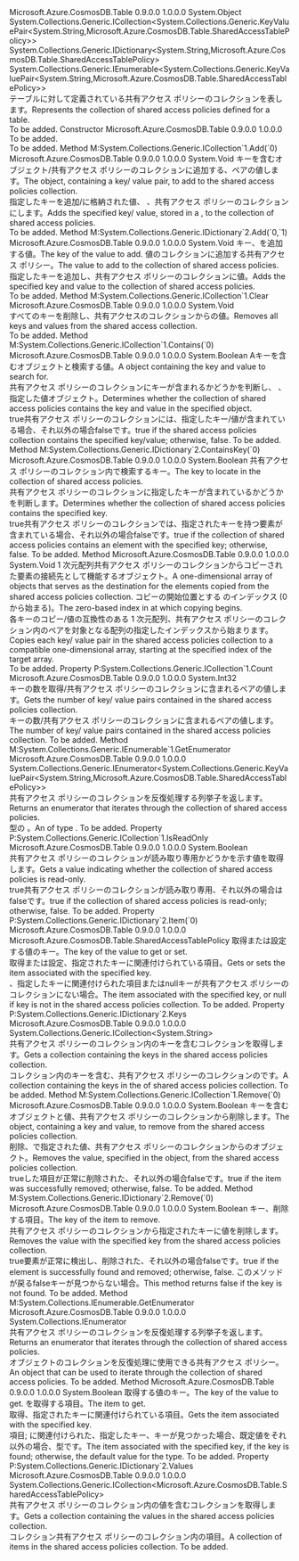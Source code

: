 <Type Name="SharedAccessTablePolicies" FullName="Microsoft.Azure.CosmosDB.Table.SharedAccessTablePolicies">
  <TypeSignature Language="C#" Value="public sealed class SharedAccessTablePolicies : System.Collections.Generic.ICollection&lt;System.Collections.Generic.KeyValuePair&lt;string,Microsoft.Azure.CosmosDB.Table.SharedAccessTablePolicy&gt;&gt;, System.Collections.Generic.IDictionary&lt;string,Microsoft.Azure.CosmosDB.Table.SharedAccessTablePolicy&gt;, System.Collections.Generic.IEnumerable&lt;System.Collections.Generic.KeyValuePair&lt;string,Microsoft.Azure.CosmosDB.Table.SharedAccessTablePolicy&gt;&gt;" />
  <TypeSignature Language="ILAsm" Value=".class public auto ansi sealed beforefieldinit SharedAccessTablePolicies extends System.Object implements class System.Collections.Generic.ICollection`1&lt;valuetype System.Collections.Generic.KeyValuePair`2&lt;string, class Microsoft.Azure.CosmosDB.Table.SharedAccessTablePolicy&gt;&gt;, class System.Collections.Generic.IDictionary`2&lt;string, class Microsoft.Azure.CosmosDB.Table.SharedAccessTablePolicy&gt;, class System.Collections.Generic.IEnumerable`1&lt;valuetype System.Collections.Generic.KeyValuePair`2&lt;string, class Microsoft.Azure.CosmosDB.Table.SharedAccessTablePolicy&gt;&gt;, class System.Collections.IEnumerable" />
  <TypeSignature Language="DocId" Value="T:Microsoft.Azure.CosmosDB.Table.SharedAccessTablePolicies" />
  <TypeSignature Language="VB.NET" Value="Public NotInheritable Class SharedAccessTablePolicies&#xA;Implements ICollection(Of KeyValuePair(Of String, SharedAccessTablePolicy)), IDictionary(Of String, SharedAccessTablePolicy), IEnumerable(Of KeyValuePair(Of String, SharedAccessTablePolicy))" />
  <TypeSignature Language="F#" Value="type SharedAccessTablePolicies = class&#xA;    interface IDictionary&lt;string, SharedAccessTablePolicy&gt;&#xA;    interface ICollection&lt;KeyValuePair&lt;string, SharedAccessTablePolicy&gt;&gt;&#xA;    interface seq&lt;KeyValuePair&lt;string, SharedAccessTablePolicy&gt;&gt;&#xA;    interface IEnumerable" />
  <AssemblyInfo>
    <AssemblyName>Microsoft.Azure.CosmosDB.Table</AssemblyName>
    <AssemblyVersion>0.9.0.0</AssemblyVersion>
    <AssemblyVersion>1.0.0.0</AssemblyVersion>
  </AssemblyInfo>
  <Base>
    <BaseTypeName>System.Object</BaseTypeName>
  </Base>
  <Interfaces>
    <Interface>
      <InterfaceName>System.Collections.Generic.ICollection&lt;System.Collections.Generic.KeyValuePair&lt;System.String,Microsoft.Azure.CosmosDB.Table.SharedAccessTablePolicy&gt;&gt;</InterfaceName>
    </Interface>
    <Interface>
      <InterfaceName>System.Collections.Generic.IDictionary&lt;System.String,Microsoft.Azure.CosmosDB.Table.SharedAccessTablePolicy&gt;</InterfaceName>
    </Interface>
    <Interface>
      <InterfaceName>System.Collections.Generic.IEnumerable&lt;System.Collections.Generic.KeyValuePair&lt;System.String,Microsoft.Azure.CosmosDB.Table.SharedAccessTablePolicy&gt;&gt;</InterfaceName>
    </Interface>
  </Interfaces>
  <Docs>
    <summary>
            <span data-ttu-id="5e8e3-101">テーブルに対して定義されている共有アクセス ポリシーのコレクションを表します。</span><span class="sxs-lookup"><span data-stu-id="5e8e3-101">Represents the collection of shared access policies defined for a table.</span></span>
            </summary>
    <remarks>To be added.</remarks>
  </Docs>
  <Members>
    <Member MemberName=".ctor">
      <MemberSignature Language="C#" Value="public SharedAccessTablePolicies ();" />
      <MemberSignature Language="ILAsm" Value=".method public hidebysig specialname rtspecialname instance void .ctor() cil managed" />
      <MemberSignature Language="DocId" Value="M:Microsoft.Azure.CosmosDB.Table.SharedAccessTablePolicies.#ctor" />
      <MemberSignature Language="VB.NET" Value="Public Sub New ()" />
      <MemberType>Constructor</MemberType>
      <AssemblyInfo>
        <AssemblyName>Microsoft.Azure.CosmosDB.Table</AssemblyName>
        <AssemblyVersion>0.9.0.0</AssemblyVersion>
        <AssemblyVersion>1.0.0.0</AssemblyVersion>
      </AssemblyInfo>
      <Parameters />
      <Docs>
        <summary>To be added.</summary>
        <remarks>To be added.</remarks>
      </Docs>
    </Member>
    <Member MemberName="Add">
      <MemberSignature Language="C#" Value="public void Add (System.Collections.Generic.KeyValuePair&lt;string,Microsoft.Azure.CosmosDB.Table.SharedAccessTablePolicy&gt; item);" />
      <MemberSignature Language="ILAsm" Value=".method public hidebysig newslot virtual instance void Add(valuetype System.Collections.Generic.KeyValuePair`2&lt;string, class Microsoft.Azure.CosmosDB.Table.SharedAccessTablePolicy&gt; item) cil managed" />
      <MemberSignature Language="DocId" Value="M:Microsoft.Azure.CosmosDB.Table.SharedAccessTablePolicies.Add(System.Collections.Generic.KeyValuePair{System.String,Microsoft.Azure.CosmosDB.Table.SharedAccessTablePolicy})" />
      <MemberSignature Language="VB.NET" Value="Public Sub Add (item As KeyValuePair(Of String, SharedAccessTablePolicy))" />
      <MemberSignature Language="F#" Value="abstract member Add : System.Collections.Generic.KeyValuePair&lt;string, Microsoft.Azure.CosmosDB.Table.SharedAccessTablePolicy&gt; -&gt; unit&#xA;override this.Add : System.Collections.Generic.KeyValuePair&lt;string, Microsoft.Azure.CosmosDB.Table.SharedAccessTablePolicy&gt; -&gt; unit" Usage="sharedAccessTablePolicies.Add item" />
      <MemberType>Method</MemberType>
      <Implements>
        <InterfaceMember>M:System.Collections.Generic.ICollection`1.Add(`0)</InterfaceMember>
      </Implements>
      <AssemblyInfo>
        <AssemblyName>Microsoft.Azure.CosmosDB.Table</AssemblyName>
        <AssemblyVersion>0.9.0.0</AssemblyVersion>
        <AssemblyVersion>1.0.0.0</AssemblyVersion>
      </AssemblyInfo>
      <ReturnValue>
        <ReturnType>System.Void</ReturnType>
      </ReturnValue>
      <Parameters>
        <Parameter Name="item" Type="System.Collections.Generic.KeyValuePair&lt;System.String,Microsoft.Azure.CosmosDB.Table.SharedAccessTablePolicy&gt;" />
      </Parameters>
      <Docs>
        <param name="item"><span data-ttu-id="5e8e3-102"><see cref="T:System.Collections.Generic.KeyValuePair`2" />キーを含むオブジェクト/<see cref="T:Microsoft.Azure.CosmosDB.Table.SharedAccessTablePolicy" />共有アクセス ポリシーのコレクションに追加する、ペアの値します。</span><span class="sxs-lookup"><span data-stu-id="5e8e3-102">The <see cref="T:System.Collections.Generic.KeyValuePair`2" /> object, containing a key/<see cref="T:Microsoft.Azure.CosmosDB.Table.SharedAccessTablePolicy" /> value pair, to add to the shared access policies collection.</span></span></param>
        <summary>
            <span data-ttu-id="5e8e3-103">指定したキーを追加/<see cref="T:Microsoft.Azure.CosmosDB.Table.SharedAccessTablePolicy" />に格納された値、 <see cref="T:System.Collections.Generic.KeyValuePair`2" />、共有アクセス ポリシーのコレクションにします。</span><span class="sxs-lookup"><span data-stu-id="5e8e3-103">Adds the specified key/<see cref="T:Microsoft.Azure.CosmosDB.Table.SharedAccessTablePolicy" /> value, stored in a <see cref="T:System.Collections.Generic.KeyValuePair`2" />, to the collection of shared access policies.</span></span>
            </summary>
        <remarks>To be added.</remarks>
      </Docs>
    </Member>
    <Member MemberName="Add">
      <MemberSignature Language="C#" Value="public void Add (string key, Microsoft.Azure.CosmosDB.Table.SharedAccessTablePolicy value);" />
      <MemberSignature Language="ILAsm" Value=".method public hidebysig newslot virtual instance void Add(string key, class Microsoft.Azure.CosmosDB.Table.SharedAccessTablePolicy value) cil managed" />
      <MemberSignature Language="DocId" Value="M:Microsoft.Azure.CosmosDB.Table.SharedAccessTablePolicies.Add(System.String,Microsoft.Azure.CosmosDB.Table.SharedAccessTablePolicy)" />
      <MemberSignature Language="VB.NET" Value="Public Sub Add (key As String, value As SharedAccessTablePolicy)" />
      <MemberSignature Language="F#" Value="abstract member Add : string * Microsoft.Azure.CosmosDB.Table.SharedAccessTablePolicy -&gt; unit&#xA;override this.Add : string * Microsoft.Azure.CosmosDB.Table.SharedAccessTablePolicy -&gt; unit" Usage="sharedAccessTablePolicies.Add (key, value)" />
      <MemberType>Method</MemberType>
      <Implements>
        <InterfaceMember>M:System.Collections.Generic.IDictionary`2.Add(`0,`1)</InterfaceMember>
      </Implements>
      <AssemblyInfo>
        <AssemblyName>Microsoft.Azure.CosmosDB.Table</AssemblyName>
        <AssemblyVersion>0.9.0.0</AssemblyVersion>
        <AssemblyVersion>1.0.0.0</AssemblyVersion>
      </AssemblyInfo>
      <ReturnValue>
        <ReturnType>System.Void</ReturnType>
      </ReturnValue>
      <Parameters>
        <Parameter Name="key" Type="System.String" />
        <Parameter Name="value" Type="Microsoft.Azure.CosmosDB.Table.SharedAccessTablePolicy" />
      </Parameters>
      <Docs>
        <param name="key"><span data-ttu-id="5e8e3-104">キー、<see cref="T:Microsoft.Azure.CosmosDB.Table.SharedAccessTablePolicy" />を追加する値。</span><span class="sxs-lookup"><span data-stu-id="5e8e3-104">The key of the <see cref="T:Microsoft.Azure.CosmosDB.Table.SharedAccessTablePolicy" /> value to add.</span></span></param>
        <param name="value"><span data-ttu-id="5e8e3-105"><see cref="T:Microsoft.Azure.CosmosDB.Table.SharedAccessTablePolicy" />値のコレクションに追加する共有アクセス ポリシー。</span><span class="sxs-lookup"><span data-stu-id="5e8e3-105">The <see cref="T:Microsoft.Azure.CosmosDB.Table.SharedAccessTablePolicy" /> value to add to the collection of shared access policies.</span></span></param>
        <summary>
            <span data-ttu-id="5e8e3-106">指定したキーを追加し、<see cref="T:Microsoft.Azure.CosmosDB.Table.SharedAccessTablePolicy" />共有アクセス ポリシーのコレクションに値。</span><span class="sxs-lookup"><span data-stu-id="5e8e3-106">Adds the specified key and <see cref="T:Microsoft.Azure.CosmosDB.Table.SharedAccessTablePolicy" /> value to the collection of shared access policies.</span></span>
            </summary>
        <remarks>To be added.</remarks>
      </Docs>
    </Member>
    <Member MemberName="Clear">
      <MemberSignature Language="C#" Value="public void Clear ();" />
      <MemberSignature Language="ILAsm" Value=".method public hidebysig newslot virtual instance void Clear() cil managed" />
      <MemberSignature Language="DocId" Value="M:Microsoft.Azure.CosmosDB.Table.SharedAccessTablePolicies.Clear" />
      <MemberSignature Language="VB.NET" Value="Public Sub Clear ()" />
      <MemberSignature Language="F#" Value="abstract member Clear : unit -&gt; unit&#xA;override this.Clear : unit -&gt; unit" Usage="sharedAccessTablePolicies.Clear " />
      <MemberType>Method</MemberType>
      <Implements>
        <InterfaceMember>M:System.Collections.Generic.ICollection`1.Clear</InterfaceMember>
      </Implements>
      <AssemblyInfo>
        <AssemblyName>Microsoft.Azure.CosmosDB.Table</AssemblyName>
        <AssemblyVersion>0.9.0.0</AssemblyVersion>
        <AssemblyVersion>1.0.0.0</AssemblyVersion>
      </AssemblyInfo>
      <ReturnValue>
        <ReturnType>System.Void</ReturnType>
      </ReturnValue>
      <Parameters />
      <Docs>
        <summary>
            <span data-ttu-id="5e8e3-107">すべてのキーを削除し、<see cref="T:Microsoft.Azure.CosmosDB.Table.SharedAccessTablePolicy" />共有アクセスのコレクションからの値。</span><span class="sxs-lookup"><span data-stu-id="5e8e3-107">Removes all keys and <see cref="T:Microsoft.Azure.CosmosDB.Table.SharedAccessTablePolicy" /> values from the shared access collection.</span></span>
            </summary>
        <remarks>To be added.</remarks>
      </Docs>
    </Member>
    <Member MemberName="Contains">
      <MemberSignature Language="C#" Value="public bool Contains (System.Collections.Generic.KeyValuePair&lt;string,Microsoft.Azure.CosmosDB.Table.SharedAccessTablePolicy&gt; item);" />
      <MemberSignature Language="ILAsm" Value=".method public hidebysig newslot virtual instance bool Contains(valuetype System.Collections.Generic.KeyValuePair`2&lt;string, class Microsoft.Azure.CosmosDB.Table.SharedAccessTablePolicy&gt; item) cil managed" />
      <MemberSignature Language="DocId" Value="M:Microsoft.Azure.CosmosDB.Table.SharedAccessTablePolicies.Contains(System.Collections.Generic.KeyValuePair{System.String,Microsoft.Azure.CosmosDB.Table.SharedAccessTablePolicy})" />
      <MemberSignature Language="VB.NET" Value="Public Function Contains (item As KeyValuePair(Of String, SharedAccessTablePolicy)) As Boolean" />
      <MemberSignature Language="F#" Value="abstract member Contains : System.Collections.Generic.KeyValuePair&lt;string, Microsoft.Azure.CosmosDB.Table.SharedAccessTablePolicy&gt; -&gt; bool&#xA;override this.Contains : System.Collections.Generic.KeyValuePair&lt;string, Microsoft.Azure.CosmosDB.Table.SharedAccessTablePolicy&gt; -&gt; bool" Usage="sharedAccessTablePolicies.Contains item" />
      <MemberType>Method</MemberType>
      <Implements>
        <InterfaceMember>M:System.Collections.Generic.ICollection`1.Contains(`0)</InterfaceMember>
      </Implements>
      <AssemblyInfo>
        <AssemblyName>Microsoft.Azure.CosmosDB.Table</AssemblyName>
        <AssemblyVersion>0.9.0.0</AssemblyVersion>
        <AssemblyVersion>1.0.0.0</AssemblyVersion>
      </AssemblyInfo>
      <ReturnValue>
        <ReturnType>System.Boolean</ReturnType>
      </ReturnValue>
      <Parameters>
        <Parameter Name="item" Type="System.Collections.Generic.KeyValuePair&lt;System.String,Microsoft.Azure.CosmosDB.Table.SharedAccessTablePolicy&gt;" />
      </Parameters>
      <Docs>
        <param name="item"><span data-ttu-id="5e8e3-108">A<see cref="T:System.Collections.Generic.KeyValuePair`2" />キーを含むオブジェクトと<see cref="T:Microsoft.Azure.CosmosDB.Table.SharedAccessTablePolicy" />検索する値。</span><span class="sxs-lookup"><span data-stu-id="5e8e3-108">A <see cref="T:System.Collections.Generic.KeyValuePair`2" /> object containing the key and <see cref="T:Microsoft.Azure.CosmosDB.Table.SharedAccessTablePolicy" /> value to search for.</span></span></param>
        <summary>
            <span data-ttu-id="5e8e3-109">共有アクセス ポリシーのコレクションにキーが含まれるかどうかを判断し、 <see cref="T:Microsoft.Azure.CosmosDB.Table.SharedAccessTablePolicy" /> 、指定した値<see cref="T:System.Collections.Generic.KeyValuePair`2" />オブジェクト。</span><span class="sxs-lookup"><span data-stu-id="5e8e3-109">Determines whether the collection of shared access policies contains the key and <see cref="T:Microsoft.Azure.CosmosDB.Table.SharedAccessTablePolicy" /> value in the specified <see cref="T:System.Collections.Generic.KeyValuePair`2" /> object.</span></span>
            </summary>
        <returns>
          <span data-ttu-id="5e8e3-110"><c>true</c>共有アクセス ポリシーのコレクションには、指定したキー/値が含まれている場合、それ以外の場合<c>false</c>です。</span><span class="sxs-lookup"><span data-stu-id="5e8e3-110"><c>true</c> if the shared access policies collection contains the specified key/value; otherwise, <c>false</c>.</span></span></returns>
        <remarks>To be added.</remarks>
      </Docs>
    </Member>
    <Member MemberName="ContainsKey">
      <MemberSignature Language="C#" Value="public bool ContainsKey (string key);" />
      <MemberSignature Language="ILAsm" Value=".method public hidebysig newslot virtual instance bool ContainsKey(string key) cil managed" />
      <MemberSignature Language="DocId" Value="M:Microsoft.Azure.CosmosDB.Table.SharedAccessTablePolicies.ContainsKey(System.String)" />
      <MemberSignature Language="VB.NET" Value="Public Function ContainsKey (key As String) As Boolean" />
      <MemberSignature Language="F#" Value="abstract member ContainsKey : string -&gt; bool&#xA;override this.ContainsKey : string -&gt; bool" Usage="sharedAccessTablePolicies.ContainsKey key" />
      <MemberType>Method</MemberType>
      <Implements>
        <InterfaceMember>M:System.Collections.Generic.IDictionary`2.ContainsKey(`0)</InterfaceMember>
      </Implements>
      <AssemblyInfo>
        <AssemblyName>Microsoft.Azure.CosmosDB.Table</AssemblyName>
        <AssemblyVersion>0.9.0.0</AssemblyVersion>
        <AssemblyVersion>1.0.0.0</AssemblyVersion>
      </AssemblyInfo>
      <ReturnValue>
        <ReturnType>System.Boolean</ReturnType>
      </ReturnValue>
      <Parameters>
        <Parameter Name="key" Type="System.String" />
      </Parameters>
      <Docs>
        <param name="key"><span data-ttu-id="5e8e3-111">共有アクセス ポリシーのコレクション内で検索するキー。</span><span class="sxs-lookup"><span data-stu-id="5e8e3-111">The key to locate in the collection of shared access policies.</span></span></param>
        <summary>
            <span data-ttu-id="5e8e3-112">共有アクセス ポリシーのコレクションに指定したキーが含まれているかどうかを判断します。</span><span class="sxs-lookup"><span data-stu-id="5e8e3-112">Determines whether the collection of shared access policies contains the specified key.</span></span>
            </summary>
        <returns>
          <span data-ttu-id="5e8e3-113"><c>true</c>共有アクセス ポリシーのコレクションでは、指定されたキーを持つ要素が含まれている場合、それ以外の場合<c>false</c>です。</span><span class="sxs-lookup"><span data-stu-id="5e8e3-113"><c>true</c> if the collection of shared access policies contains an element with the specified key; otherwise, <c>false</c>.</span></span></returns>
        <remarks>To be added.</remarks>
      </Docs>
    </Member>
    <Member MemberName="CopyTo">
      <MemberSignature Language="C#" Value="public void CopyTo (System.Collections.Generic.KeyValuePair&lt;string,Microsoft.Azure.CosmosDB.Table.SharedAccessTablePolicy&gt;[] array, int arrayIndex);" />
      <MemberSignature Language="ILAsm" Value=".method public hidebysig newslot virtual instance void CopyTo(valuetype System.Collections.Generic.KeyValuePair`2&lt;string, class Microsoft.Azure.CosmosDB.Table.SharedAccessTablePolicy&gt;[] array, int32 arrayIndex) cil managed" />
      <MemberSignature Language="DocId" Value="M:Microsoft.Azure.CosmosDB.Table.SharedAccessTablePolicies.CopyTo(System.Collections.Generic.KeyValuePair{System.String,Microsoft.Azure.CosmosDB.Table.SharedAccessTablePolicy}[],System.Int32)" />
      <MemberSignature Language="VB.NET" Value="Public Sub CopyTo (array As KeyValuePair(Of String, SharedAccessTablePolicy)(), arrayIndex As Integer)" />
      <MemberSignature Language="F#" Value="abstract member CopyTo : System.Collections.Generic.KeyValuePair&lt;string, Microsoft.Azure.CosmosDB.Table.SharedAccessTablePolicy&gt;[] * int -&gt; unit&#xA;override this.CopyTo : System.Collections.Generic.KeyValuePair&lt;string, Microsoft.Azure.CosmosDB.Table.SharedAccessTablePolicy&gt;[] * int -&gt; unit" Usage="sharedAccessTablePolicies.CopyTo (array, arrayIndex)" />
      <MemberType>Method</MemberType>
      <AssemblyInfo>
        <AssemblyName>Microsoft.Azure.CosmosDB.Table</AssemblyName>
        <AssemblyVersion>0.9.0.0</AssemblyVersion>
        <AssemblyVersion>1.0.0.0</AssemblyVersion>
      </AssemblyInfo>
      <ReturnValue>
        <ReturnType>System.Void</ReturnType>
      </ReturnValue>
      <Parameters>
        <Parameter Name="array" Type="System.Collections.Generic.KeyValuePair&lt;System.String,Microsoft.Azure.CosmosDB.Table.SharedAccessTablePolicy&gt;[]" />
        <Parameter Name="arrayIndex" Type="System.Int32" />
      </Parameters>
      <Docs>
        <param name="array"><span data-ttu-id="5e8e3-114">1 次元配列<see cref="T:Microsoft.Azure.CosmosDB.Table.SharedAccessTablePolicy" />共有アクセス ポリシーのコレクションからコピーされた要素の接続先として機能するオブジェクト。</span><span class="sxs-lookup"><span data-stu-id="5e8e3-114">A one-dimensional array of <see cref="T:Microsoft.Azure.CosmosDB.Table.SharedAccessTablePolicy" /> objects that serves as the destination for the elements copied from the shared access policies collection.</span></span></param>
        <param name="arrayIndex"><span data-ttu-id="5e8e3-115">コピーの開始位置とする <paramref name="array" /> のインデックス (0 から始まる)。</span><span class="sxs-lookup"><span data-stu-id="5e8e3-115">The zero-based index in <paramref name="array" /> at which copying begins.</span></span></param>
        <summary>
            <span data-ttu-id="5e8e3-116">各キーのコピー/<see cref="T:Microsoft.Azure.CosmosDB.Table.SharedAccessTablePolicy" />値の互換性のある 1 次元配列、共有アクセス ポリシーのコレクション内のペアを対象となる配列の指定したインデックスから始まります。</span><span class="sxs-lookup"><span data-stu-id="5e8e3-116">Copies each key/<see cref="T:Microsoft.Azure.CosmosDB.Table.SharedAccessTablePolicy" /> value pair in the shared access policies collection to a compatible one-dimensional array, starting at the specified index of the target array.</span></span>
            </summary>
        <remarks>To be added.</remarks>
      </Docs>
    </Member>
    <Member MemberName="Count">
      <MemberSignature Language="C#" Value="public int Count { get; }" />
      <MemberSignature Language="ILAsm" Value=".property instance int32 Count" />
      <MemberSignature Language="DocId" Value="P:Microsoft.Azure.CosmosDB.Table.SharedAccessTablePolicies.Count" />
      <MemberSignature Language="VB.NET" Value="Public ReadOnly Property Count As Integer" />
      <MemberSignature Language="F#" Value="member this.Count : int" Usage="Microsoft.Azure.CosmosDB.Table.SharedAccessTablePolicies.Count" />
      <MemberType>Property</MemberType>
      <Implements>
        <InterfaceMember>P:System.Collections.Generic.ICollection`1.Count</InterfaceMember>
      </Implements>
      <AssemblyInfo>
        <AssemblyName>Microsoft.Azure.CosmosDB.Table</AssemblyName>
        <AssemblyVersion>0.9.0.0</AssemblyVersion>
        <AssemblyVersion>1.0.0.0</AssemblyVersion>
      </AssemblyInfo>
      <ReturnValue>
        <ReturnType>System.Int32</ReturnType>
      </ReturnValue>
      <Docs>
        <summary>
            <span data-ttu-id="5e8e3-117">キーの数を取得/<see cref="T:Microsoft.Azure.CosmosDB.Table.SharedAccessTablePolicy" />共有アクセス ポリシーのコレクションに含まれるペアの値します。</span><span class="sxs-lookup"><span data-stu-id="5e8e3-117">Gets the number of key/<see cref="T:Microsoft.Azure.CosmosDB.Table.SharedAccessTablePolicy" /> value pairs contained in the shared access policies collection.</span></span>
            </summary>
        <value><span data-ttu-id="5e8e3-118">キーの数/<see cref="T:Microsoft.Azure.CosmosDB.Table.SharedAccessTablePolicy" />共有アクセス ポリシーのコレクションに含まれるペアの値します。</span><span class="sxs-lookup"><span data-stu-id="5e8e3-118">The number of key/<see cref="T:Microsoft.Azure.CosmosDB.Table.SharedAccessTablePolicy" /> value pairs contained in the shared access policies collection.</span></span></value>
        <remarks>To be added.</remarks>
      </Docs>
    </Member>
    <Member MemberName="GetEnumerator">
      <MemberSignature Language="C#" Value="public System.Collections.Generic.IEnumerator&lt;System.Collections.Generic.KeyValuePair&lt;string,Microsoft.Azure.CosmosDB.Table.SharedAccessTablePolicy&gt;&gt; GetEnumerator ();" />
      <MemberSignature Language="ILAsm" Value=".method public hidebysig newslot virtual instance class System.Collections.Generic.IEnumerator`1&lt;valuetype System.Collections.Generic.KeyValuePair`2&lt;string, class Microsoft.Azure.CosmosDB.Table.SharedAccessTablePolicy&gt;&gt; GetEnumerator() cil managed" />
      <MemberSignature Language="DocId" Value="M:Microsoft.Azure.CosmosDB.Table.SharedAccessTablePolicies.GetEnumerator" />
      <MemberSignature Language="VB.NET" Value="Public Function GetEnumerator () As IEnumerator(Of KeyValuePair(Of String, SharedAccessTablePolicy))" />
      <MemberSignature Language="F#" Value="abstract member GetEnumerator : unit -&gt; System.Collections.Generic.IEnumerator&lt;System.Collections.Generic.KeyValuePair&lt;string, Microsoft.Azure.CosmosDB.Table.SharedAccessTablePolicy&gt;&gt;&#xA;override this.GetEnumerator : unit -&gt; System.Collections.Generic.IEnumerator&lt;System.Collections.Generic.KeyValuePair&lt;string, Microsoft.Azure.CosmosDB.Table.SharedAccessTablePolicy&gt;&gt;" Usage="sharedAccessTablePolicies.GetEnumerator " />
      <MemberType>Method</MemberType>
      <Implements>
        <InterfaceMember>M:System.Collections.Generic.IEnumerable`1.GetEnumerator</InterfaceMember>
      </Implements>
      <AssemblyInfo>
        <AssemblyName>Microsoft.Azure.CosmosDB.Table</AssemblyName>
        <AssemblyVersion>0.9.0.0</AssemblyVersion>
        <AssemblyVersion>1.0.0.0</AssemblyVersion>
      </AssemblyInfo>
      <ReturnValue>
        <ReturnType>System.Collections.Generic.IEnumerator&lt;System.Collections.Generic.KeyValuePair&lt;System.String,Microsoft.Azure.CosmosDB.Table.SharedAccessTablePolicy&gt;&gt;</ReturnType>
      </ReturnValue>
      <Parameters />
      <Docs>
        <summary>
            <span data-ttu-id="5e8e3-119">共有アクセス ポリシーのコレクションを反復処理する列挙子を返します。</span><span class="sxs-lookup"><span data-stu-id="5e8e3-119">Returns an enumerator that iterates through the collection of shared access policies.</span></span>
            </summary>
        <returns><span data-ttu-id="5e8e3-120"><see cref="T:System.Collections.Generic.IEnumerator`1" /> 型の <see cref="T:System.Collections.Generic.KeyValuePair`2" />。</span><span class="sxs-lookup"><span data-stu-id="5e8e3-120">An <see cref="T:System.Collections.Generic.IEnumerator`1" /> of type <see cref="T:System.Collections.Generic.KeyValuePair`2" />.</span></span></returns>
        <remarks>To be added.</remarks>
      </Docs>
    </Member>
    <Member MemberName="IsReadOnly">
      <MemberSignature Language="C#" Value="public bool IsReadOnly { get; }" />
      <MemberSignature Language="ILAsm" Value=".property instance bool IsReadOnly" />
      <MemberSignature Language="DocId" Value="P:Microsoft.Azure.CosmosDB.Table.SharedAccessTablePolicies.IsReadOnly" />
      <MemberSignature Language="VB.NET" Value="Public ReadOnly Property IsReadOnly As Boolean" />
      <MemberSignature Language="F#" Value="member this.IsReadOnly : bool" Usage="Microsoft.Azure.CosmosDB.Table.SharedAccessTablePolicies.IsReadOnly" />
      <MemberType>Property</MemberType>
      <Implements>
        <InterfaceMember>P:System.Collections.Generic.ICollection`1.IsReadOnly</InterfaceMember>
      </Implements>
      <AssemblyInfo>
        <AssemblyName>Microsoft.Azure.CosmosDB.Table</AssemblyName>
        <AssemblyVersion>0.9.0.0</AssemblyVersion>
        <AssemblyVersion>1.0.0.0</AssemblyVersion>
      </AssemblyInfo>
      <ReturnValue>
        <ReturnType>System.Boolean</ReturnType>
      </ReturnValue>
      <Docs>
        <summary>
            <span data-ttu-id="5e8e3-121">共有アクセス ポリシーのコレクションが読み取り専用かどうかを示す値を取得します。</span><span class="sxs-lookup"><span data-stu-id="5e8e3-121">Gets a value indicating whether the collection of shared access policies is read-only.</span></span> 
            </summary>
        <value>
          <span data-ttu-id="5e8e3-122"><c>true</c>共有アクセス ポリシーのコレクションが読み取り専用、それ以外の場合は<c>false</c>です。</span><span class="sxs-lookup"><span data-stu-id="5e8e3-122"><c>true</c> if the collection of shared access policies is read-only; otherwise, <c>false</c>.</span></span></value>
        <remarks>To be added.</remarks>
      </Docs>
    </Member>
    <Member MemberName="Item">
      <MemberSignature Language="C#" Value="public Microsoft.Azure.CosmosDB.Table.SharedAccessTablePolicy this[string key] { get; set; }" />
      <MemberSignature Language="ILAsm" Value=".property instance class Microsoft.Azure.CosmosDB.Table.SharedAccessTablePolicy Item(string)" />
      <MemberSignature Language="DocId" Value="P:Microsoft.Azure.CosmosDB.Table.SharedAccessTablePolicies.Item(System.String)" />
      <MemberSignature Language="VB.NET" Value="Default Public Property Item(key As String) As SharedAccessTablePolicy" />
      <MemberSignature Language="F#" Value="member this.Item(string) : Microsoft.Azure.CosmosDB.Table.SharedAccessTablePolicy with get, set" Usage="Microsoft.Azure.CosmosDB.Table.SharedAccessTablePolicies.Item" />
      <MemberType>Property</MemberType>
      <Implements>
        <InterfaceMember>P:System.Collections.Generic.IDictionary`2.Item(`0)</InterfaceMember>
      </Implements>
      <AssemblyInfo>
        <AssemblyName>Microsoft.Azure.CosmosDB.Table</AssemblyName>
        <AssemblyVersion>0.9.0.0</AssemblyVersion>
        <AssemblyVersion>1.0.0.0</AssemblyVersion>
      </AssemblyInfo>
      <ReturnValue>
        <ReturnType>Microsoft.Azure.CosmosDB.Table.SharedAccessTablePolicy</ReturnType>
      </ReturnValue>
      <Parameters>
        <Parameter Name="key" Type="System.String" />
      </Parameters>
      <Docs>
        <param name="key"><span data-ttu-id="5e8e3-123">取得または設定する値のキー。</span><span class="sxs-lookup"><span data-stu-id="5e8e3-123">The key of the value to get or set.</span></span></param>
        <summary>
            <span data-ttu-id="5e8e3-124">取得または設定、<see cref="T:Microsoft.Azure.CosmosDB.Table.SharedAccessTablePolicy" />指定されたキーに関連付けられている項目。</span><span class="sxs-lookup"><span data-stu-id="5e8e3-124">Gets or sets the <see cref="T:Microsoft.Azure.CosmosDB.Table.SharedAccessTablePolicy" /> item associated with the specified key.</span></span>
            </summary>
        <value><span data-ttu-id="5e8e3-125"><see cref="T:Microsoft.Azure.CosmosDB.Table.SharedAccessTablePolicy" /> 、指定したキーに関連付けられた項目または<c>null</c>キーが共有アクセス ポリシーのコレクションにない場合。</span><span class="sxs-lookup"><span data-stu-id="5e8e3-125">The <see cref="T:Microsoft.Azure.CosmosDB.Table.SharedAccessTablePolicy" /> item associated with the specified key, or <c>null</c> if key is not in the shared access policies collection.</span></span></value>
        <remarks>To be added.</remarks>
      </Docs>
    </Member>
    <Member MemberName="Keys">
      <MemberSignature Language="C#" Value="public System.Collections.Generic.ICollection&lt;string&gt; Keys { get; }" />
      <MemberSignature Language="ILAsm" Value=".property instance class System.Collections.Generic.ICollection`1&lt;string&gt; Keys" />
      <MemberSignature Language="DocId" Value="P:Microsoft.Azure.CosmosDB.Table.SharedAccessTablePolicies.Keys" />
      <MemberSignature Language="VB.NET" Value="Public ReadOnly Property Keys As ICollection(Of String)" />
      <MemberSignature Language="F#" Value="member this.Keys : System.Collections.Generic.ICollection&lt;string&gt;" Usage="Microsoft.Azure.CosmosDB.Table.SharedAccessTablePolicies.Keys" />
      <MemberType>Property</MemberType>
      <Implements>
        <InterfaceMember>P:System.Collections.Generic.IDictionary`2.Keys</InterfaceMember>
      </Implements>
      <AssemblyInfo>
        <AssemblyName>Microsoft.Azure.CosmosDB.Table</AssemblyName>
        <AssemblyVersion>0.9.0.0</AssemblyVersion>
        <AssemblyVersion>1.0.0.0</AssemblyVersion>
      </AssemblyInfo>
      <ReturnValue>
        <ReturnType>System.Collections.Generic.ICollection&lt;System.String&gt;</ReturnType>
      </ReturnValue>
      <Docs>
        <summary>
            <span data-ttu-id="5e8e3-126">共有アクセス ポリシーのコレクション内のキーを含むコレクションを取得します。</span><span class="sxs-lookup"><span data-stu-id="5e8e3-126">Gets a collection containing the keys in the shared access policies collection.</span></span>
            </summary>
        <value><span data-ttu-id="5e8e3-127">コレクション内のキーを含む、共有アクセス ポリシーのコレクションのです。</span><span class="sxs-lookup"><span data-stu-id="5e8e3-127">A collection containing the keys in the of shared access policies collection.</span></span></value>
        <remarks>To be added.</remarks>
      </Docs>
    </Member>
    <Member MemberName="Remove">
      <MemberSignature Language="C#" Value="public bool Remove (System.Collections.Generic.KeyValuePair&lt;string,Microsoft.Azure.CosmosDB.Table.SharedAccessTablePolicy&gt; item);" />
      <MemberSignature Language="ILAsm" Value=".method public hidebysig newslot virtual instance bool Remove(valuetype System.Collections.Generic.KeyValuePair`2&lt;string, class Microsoft.Azure.CosmosDB.Table.SharedAccessTablePolicy&gt; item) cil managed" />
      <MemberSignature Language="DocId" Value="M:Microsoft.Azure.CosmosDB.Table.SharedAccessTablePolicies.Remove(System.Collections.Generic.KeyValuePair{System.String,Microsoft.Azure.CosmosDB.Table.SharedAccessTablePolicy})" />
      <MemberSignature Language="VB.NET" Value="Public Function Remove (item As KeyValuePair(Of String, SharedAccessTablePolicy)) As Boolean" />
      <MemberSignature Language="F#" Value="abstract member Remove : System.Collections.Generic.KeyValuePair&lt;string, Microsoft.Azure.CosmosDB.Table.SharedAccessTablePolicy&gt; -&gt; bool&#xA;override this.Remove : System.Collections.Generic.KeyValuePair&lt;string, Microsoft.Azure.CosmosDB.Table.SharedAccessTablePolicy&gt; -&gt; bool" Usage="sharedAccessTablePolicies.Remove item" />
      <MemberType>Method</MemberType>
      <Implements>
        <InterfaceMember>M:System.Collections.Generic.ICollection`1.Remove(`0)</InterfaceMember>
      </Implements>
      <AssemblyInfo>
        <AssemblyName>Microsoft.Azure.CosmosDB.Table</AssemblyName>
        <AssemblyVersion>0.9.0.0</AssemblyVersion>
        <AssemblyVersion>1.0.0.0</AssemblyVersion>
      </AssemblyInfo>
      <ReturnValue>
        <ReturnType>System.Boolean</ReturnType>
      </ReturnValue>
      <Parameters>
        <Parameter Name="item" Type="System.Collections.Generic.KeyValuePair&lt;System.String,Microsoft.Azure.CosmosDB.Table.SharedAccessTablePolicy&gt;" />
      </Parameters>
      <Docs>
        <param name="item"><span data-ttu-id="5e8e3-128"><see cref="T:System.Collections.Generic.KeyValuePair`2" />キーを含むオブジェクトと<see cref="T:Microsoft.Azure.CosmosDB.Table.SharedAccessTablePolicy" />値、共有アクセス ポリシーのコレクションから削除します。</span><span class="sxs-lookup"><span data-stu-id="5e8e3-128">The <see cref="T:System.Collections.Generic.KeyValuePair`2" /> object, containing a key and <see cref="T:Microsoft.Azure.CosmosDB.Table.SharedAccessTablePolicy" /> value, to remove from the shared access policies collection.</span></span></param>
        <summary>
            <span data-ttu-id="5e8e3-129">削除、<see cref="T:Microsoft.Azure.CosmosDB.Table.SharedAccessTablePolicy" />で指定された値、<see cref="T:System.Collections.Generic.KeyValuePair`2" />共有アクセス ポリシーのコレクションからのオブジェクト。</span><span class="sxs-lookup"><span data-stu-id="5e8e3-129">Removes the <see cref="T:Microsoft.Azure.CosmosDB.Table.SharedAccessTablePolicy" /> value, specified in the <see cref="T:System.Collections.Generic.KeyValuePair`2" /> object, from the shared access policies collection.</span></span>
            </summary>
        <returns>
          <span data-ttu-id="5e8e3-130"><c>true</c>した項目が正常に削除された、それ以外の場合<c>false</c>です。</span><span class="sxs-lookup"><span data-stu-id="5e8e3-130"><c>true</c> if the item was successfully removed; otherwise, <c>false</c>.</span></span></returns>
        <remarks>To be added.</remarks>
      </Docs>
    </Member>
    <Member MemberName="Remove">
      <MemberSignature Language="C#" Value="public bool Remove (string key);" />
      <MemberSignature Language="ILAsm" Value=".method public hidebysig newslot virtual instance bool Remove(string key) cil managed" />
      <MemberSignature Language="DocId" Value="M:Microsoft.Azure.CosmosDB.Table.SharedAccessTablePolicies.Remove(System.String)" />
      <MemberSignature Language="VB.NET" Value="Public Function Remove (key As String) As Boolean" />
      <MemberSignature Language="F#" Value="abstract member Remove : string -&gt; bool&#xA;override this.Remove : string -&gt; bool" Usage="sharedAccessTablePolicies.Remove key" />
      <MemberType>Method</MemberType>
      <Implements>
        <InterfaceMember>M:System.Collections.Generic.IDictionary`2.Remove(`0)</InterfaceMember>
      </Implements>
      <AssemblyInfo>
        <AssemblyName>Microsoft.Azure.CosmosDB.Table</AssemblyName>
        <AssemblyVersion>0.9.0.0</AssemblyVersion>
        <AssemblyVersion>1.0.0.0</AssemblyVersion>
      </AssemblyInfo>
      <ReturnValue>
        <ReturnType>System.Boolean</ReturnType>
      </ReturnValue>
      <Parameters>
        <Parameter Name="key" Type="System.String" />
      </Parameters>
      <Docs>
        <param name="key"><span data-ttu-id="5e8e3-131">キー、<see cref="T:Microsoft.Azure.CosmosDB.Table.SharedAccessTablePolicy" />削除する項目。</span><span class="sxs-lookup"><span data-stu-id="5e8e3-131">The key of the <see cref="T:Microsoft.Azure.CosmosDB.Table.SharedAccessTablePolicy" /> item to remove.</span></span></param>
        <summary>
            <span data-ttu-id="5e8e3-132">共有アクセス ポリシーのコレクションから指定されたキーに値を削除します。</span><span class="sxs-lookup"><span data-stu-id="5e8e3-132">Removes the value with the specified key from the shared access policies collection.</span></span>
            </summary>
        <returns>
          <span data-ttu-id="5e8e3-133"><c>true</c>要素が正常に検出し、削除された、それ以外の場合<c>false</c>です。</span><span class="sxs-lookup"><span data-stu-id="5e8e3-133"><c>true</c> if the element is successfully found and removed; otherwise, <c>false</c>.</span></span> <span data-ttu-id="5e8e3-134">このメソッドが戻る<c>false</c>キーが見つからない場合。</span><span class="sxs-lookup"><span data-stu-id="5e8e3-134">This method returns <c>false</c> if the key is not found.</span></span></returns>
        <remarks>To be added.</remarks>
      </Docs>
    </Member>
    <Member MemberName="System.Collections.IEnumerable.GetEnumerator">
      <MemberSignature Language="C#" Value="System.Collections.IEnumerator IEnumerable.GetEnumerator ();" />
      <MemberSignature Language="ILAsm" Value=".method hidebysig newslot virtual instance class System.Collections.IEnumerator System.Collections.IEnumerable.GetEnumerator() cil managed" />
      <MemberSignature Language="DocId" Value="M:Microsoft.Azure.CosmosDB.Table.SharedAccessTablePolicies.System#Collections#IEnumerable#GetEnumerator" />
      <MemberSignature Language="VB.NET" Value="Function GetEnumerator () As IEnumerator Implements IEnumerable.GetEnumerator" />
      <MemberType>Method</MemberType>
      <Implements>
        <InterfaceMember>M:System.Collections.IEnumerable.GetEnumerator</InterfaceMember>
      </Implements>
      <AssemblyInfo>
        <AssemblyName>Microsoft.Azure.CosmosDB.Table</AssemblyName>
        <AssemblyVersion>0.9.0.0</AssemblyVersion>
        <AssemblyVersion>1.0.0.0</AssemblyVersion>
      </AssemblyInfo>
      <ReturnValue>
        <ReturnType>System.Collections.IEnumerator</ReturnType>
      </ReturnValue>
      <Parameters />
      <Docs>
        <summary>
            <span data-ttu-id="5e8e3-135">共有アクセス ポリシーのコレクションを反復処理する列挙子を返します。</span><span class="sxs-lookup"><span data-stu-id="5e8e3-135">Returns an enumerator that iterates through the collection of shared access policies.</span></span>
            </summary>
        <returns><span data-ttu-id="5e8e3-136"><see cref="T:System.Collections.IEnumerator" />オブジェクトのコレクションを反復処理に使用できる共有アクセス ポリシー。</span><span class="sxs-lookup"><span data-stu-id="5e8e3-136">An <see cref="T:System.Collections.IEnumerator" /> object that can be used to iterate through the collection of shared access policies.</span></span></returns>
        <remarks>To be added.</remarks>
      </Docs>
    </Member>
    <Member MemberName="TryGetValue">
      <MemberSignature Language="C#" Value="public bool TryGetValue (string key, out Microsoft.Azure.CosmosDB.Table.SharedAccessTablePolicy value);" />
      <MemberSignature Language="ILAsm" Value=".method public hidebysig newslot virtual instance bool TryGetValue(string key, [out] class Microsoft.Azure.CosmosDB.Table.SharedAccessTablePolicy&amp; value) cil managed" />
      <MemberSignature Language="DocId" Value="M:Microsoft.Azure.CosmosDB.Table.SharedAccessTablePolicies.TryGetValue(System.String,Microsoft.Azure.CosmosDB.Table.SharedAccessTablePolicy@)" />
      <MemberSignature Language="VB.NET" Value="Public Function TryGetValue (key As String, ByRef value As SharedAccessTablePolicy) As Boolean" />
      <MemberSignature Language="F#" Value="abstract member TryGetValue : string *  -&gt; bool&#xA;override this.TryGetValue : string *  -&gt; bool" Usage="sharedAccessTablePolicies.TryGetValue (key, value)" />
      <MemberType>Method</MemberType>
      <AssemblyInfo>
        <AssemblyName>Microsoft.Azure.CosmosDB.Table</AssemblyName>
        <AssemblyVersion>0.9.0.0</AssemblyVersion>
        <AssemblyVersion>1.0.0.0</AssemblyVersion>
      </AssemblyInfo>
      <ReturnValue>
        <ReturnType>System.Boolean</ReturnType>
      </ReturnValue>
      <Parameters>
        <Parameter Name="key" Type="System.String" />
        <Parameter Name="value" Type="Microsoft.Azure.CosmosDB.Table.SharedAccessTablePolicy&amp;" RefType="out" />
      </Parameters>
      <Docs>
        <param name="key"><span data-ttu-id="5e8e3-137">取得する値のキー。</span><span class="sxs-lookup"><span data-stu-id="5e8e3-137">The key of the value to get.</span></span></param>
        <param name="value"><span data-ttu-id="5e8e3-138"><see cref="T:Microsoft.Azure.CosmosDB.Table.SharedAccessTablePolicy" />を取得する項目。</span><span class="sxs-lookup"><span data-stu-id="5e8e3-138">The <see cref="T:Microsoft.Azure.CosmosDB.Table.SharedAccessTablePolicy" /> item to get.</span></span></param>
        <summary>
            <span data-ttu-id="5e8e3-139">取得、<see cref="T:Microsoft.Azure.CosmosDB.Table.SharedAccessTablePolicy" />指定されたキーに関連付けられている項目。</span><span class="sxs-lookup"><span data-stu-id="5e8e3-139">Gets the <see cref="T:Microsoft.Azure.CosmosDB.Table.SharedAccessTablePolicy" /> item associated with the specified key.</span></span> 
            </summary>
        <returns><span data-ttu-id="5e8e3-140"><see cref="T:Microsoft.Azure.CosmosDB.Table.SharedAccessTablePolicy" />項目; に関連付けられた、指定したキー、キーが見つかった場合、既定値をそれ以外の場合、<see cref="T:Microsoft.Azure.CosmosDB.Table.SharedAccessTablePolicy" />型です。</span><span class="sxs-lookup"><span data-stu-id="5e8e3-140">The <see cref="T:Microsoft.Azure.CosmosDB.Table.SharedAccessTablePolicy" /> item associated with the specified key, if the key is found; otherwise, the default value for the <see cref="T:Microsoft.Azure.CosmosDB.Table.SharedAccessTablePolicy" /> type.</span></span></returns>
        <remarks>To be added.</remarks>
      </Docs>
    </Member>
    <Member MemberName="Values">
      <MemberSignature Language="C#" Value="public System.Collections.Generic.ICollection&lt;Microsoft.Azure.CosmosDB.Table.SharedAccessTablePolicy&gt; Values { get; }" />
      <MemberSignature Language="ILAsm" Value=".property instance class System.Collections.Generic.ICollection`1&lt;class Microsoft.Azure.CosmosDB.Table.SharedAccessTablePolicy&gt; Values" />
      <MemberSignature Language="DocId" Value="P:Microsoft.Azure.CosmosDB.Table.SharedAccessTablePolicies.Values" />
      <MemberSignature Language="VB.NET" Value="Public ReadOnly Property Values As ICollection(Of SharedAccessTablePolicy)" />
      <MemberSignature Language="F#" Value="member this.Values : System.Collections.Generic.ICollection&lt;Microsoft.Azure.CosmosDB.Table.SharedAccessTablePolicy&gt;" Usage="Microsoft.Azure.CosmosDB.Table.SharedAccessTablePolicies.Values" />
      <MemberType>Property</MemberType>
      <Implements>
        <InterfaceMember>P:System.Collections.Generic.IDictionary`2.Values</InterfaceMember>
      </Implements>
      <AssemblyInfo>
        <AssemblyName>Microsoft.Azure.CosmosDB.Table</AssemblyName>
        <AssemblyVersion>0.9.0.0</AssemblyVersion>
        <AssemblyVersion>1.0.0.0</AssemblyVersion>
      </AssemblyInfo>
      <ReturnValue>
        <ReturnType>System.Collections.Generic.ICollection&lt;Microsoft.Azure.CosmosDB.Table.SharedAccessTablePolicy&gt;</ReturnType>
      </ReturnValue>
      <Docs>
        <summary>
            <span data-ttu-id="5e8e3-141">共有アクセス ポリシーのコレクション内の値を含むコレクションを取得します。</span><span class="sxs-lookup"><span data-stu-id="5e8e3-141">Gets a collection containing the values in the shared access policies collection.</span></span>
            </summary>
        <value><span data-ttu-id="5e8e3-142">コレクション<see cref="T:Microsoft.Azure.CosmosDB.Table.SharedAccessTablePolicy" />共有アクセス ポリシーのコレクション内の項目。</span><span class="sxs-lookup"><span data-stu-id="5e8e3-142">A collection of <see cref="T:Microsoft.Azure.CosmosDB.Table.SharedAccessTablePolicy" /> items in the shared access policies collection.</span></span></value>
        <remarks>To be added.</remarks>
      </Docs>
    </Member>
  </Members>
</Type>